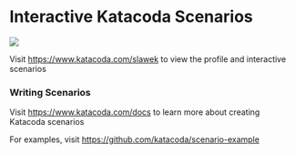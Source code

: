 # Interactive Katacoda Scenarios

[![](http://shields.katacoda.com/katacoda/slawek/count.svg)](https://www.katacoda.com/slawek "Get your profile on Katacoda.com")

Visit https://www.katacoda.com/slawek to view the profile and interactive scenarios

### Writing Scenarios
Visit https://www.katacoda.com/docs to learn more about creating Katacoda scenarios

For examples, visit https://github.com/katacoda/scenario-example
